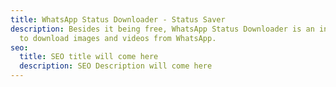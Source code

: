 ```yaml
---
title: WhatsApp Status Downloader - Status Saver
description: Besides it being free, WhatsApp Status Downloader is an incredible App
  to download images and videos from WhatsApp.
seo:
  title: SEO title will come here
  description: SEO Description will come here
---
```

